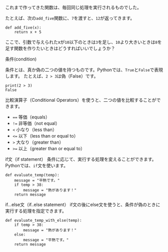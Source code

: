 これまで作ってきた関数は、毎回同じ処理を実行されるものでした。

たとえば、次の`add_five`関数に、`7`を渡すと、`12`が返ってきます。

```
def add_five(x):
    return x + 5
```

ここで、引数で与えられたxが`10`以下のときは`3`を足し、`10`より大きいときは`8`を足す関数を作りたいときはどうすればいいでしょうか？

条件(condition)

条件とは、真か偽の二つの値を持つものです。Pythonでは、`True`と`False`で表現します。
たとえば、`2 > 3`は偽（False）です。

```
print(2 > 3)
False
```

比較演算子（Conditional Operators）を使うと、二つの値を比較することができます。


- `==` 等価（equals）
- `!=` 非等価（not equal）
- `<`  小なり（less than）
- `<=`  以下（less than or equal to）
- `>`  大なり（greater than）
- `>=`  以上（greater than or equal to）

if文（if statement）
条件に応じて、実行する処理を変えることができます。Pythonでは、`if`文を使います。

```
def evaluate_temp(temp):
    message = "平熱です。"
    if temp > 38:
        message = "熱があります！"
    return message
```

if...else文（if..else statement）
if文の後にelse文を使うと、条件が偽のときに実行する処理を指定できます。

```
def evaluate_temp_with_else(temp):
    if temp > 38:
        message = "熱があります！"
    else:
        message = "平熱です。"
    return message
```
